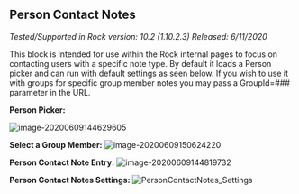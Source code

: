 ## **Person Contact Notes**

*Tested/Supported in Rock version: 10.2 (1.10.2.3)*
*Released: 6/11/2020*

This block is intended for use within the Rock internal pages to focus on contacting users with a specific note type. By default it loads a Person picker and can run with default settings as seen below. If you wish to use it with groups for specific group member notes you may pass a GroupId=### parameter in the URL.

**Person Picker:**

![image-20200609144629605](..\.screenshots\crm_personContactNotes_SelectPerson.png)

**Select a Group Member:**
![image-20200609150624220](..\.screenshots\crm_personContactNotes_SelectGroupMember.png)


**Person Contact Note Entry:**
![image-20200609144819732](..\.screenshots\crm_personContactNotes_AddNote.png)



**Person Contact Notes Settings:**
![PersonContactNotes_Settings](..\.screenshots\crm_personContactNotes_settings.png)